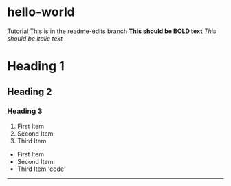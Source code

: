 # hello-world
Tutorial
This is in the readme-edits branch
**This should be BOLD text**
*This should be italic text*
# Heading 1
## Heading 2
### Heading 3
1. First Item
2. Second Item
3. Third Item
- First Item
- Second Item
- Third Item
'code'
---

